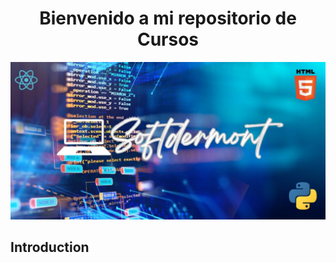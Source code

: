 <div align="center" >
<h1>Bienvenido a mi repositorio de Cursos </h1>
  <img src="https://github.com/lauyader/lauyader/blob/main/Softdermont.jpg" alt="" srcset="">
</div>

## Introduction

